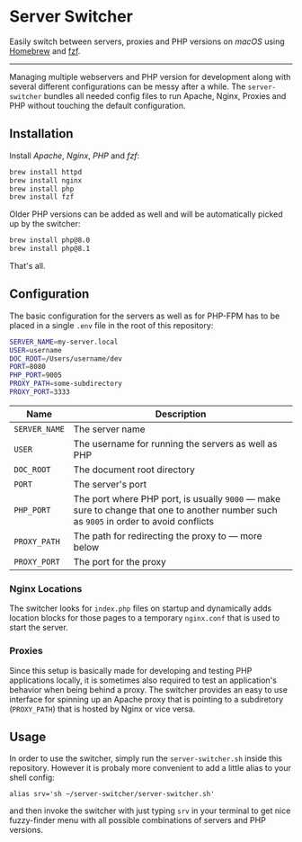 # Server Switcher

Easily switch between servers, proxies and PHP versions on _macOS_ using [Homebrew](https://brew.sh) and [fzf](https://github.com/junegunn/fzf).

---

Managing multiple webservers and PHP version for development along with several different configurations can be messy after a while.
The `server-switcher` bundles all needed config files to run Apache, Nginx, Proxies and PHP without touching the default configuration.

## Installation

Install _Apache_, _Nginx_, _PHP_ and _fzf_:

```bash
brew install httpd
brew install nginx
brew install php
brew install fzf
```

Older PHP versions can be added as well and will be automatically picked up by the switcher:

```bash
brew install php@8.0
brew install php@8.1
```

That's all.

## Configuration

The basic configuration for the servers as well as for PHP-FPM has to be placed in a single `.env` file in the root of this repository:

```bash
SERVER_NAME=my-server.local
USER=username
DOC_ROOT=/Users/username/dev
PORT=8080
PHP_PORT=9005
PROXY_PATH=some-subdirectory
PROXY_PORT=3333
```

| Name          | Description                                                                                                                                  |
| ------------- | -------------------------------------------------------------------------------------------------------------------------------------------- |
| `SERVER_NAME` | The server name                                                                                                                              |
| `USER`        | The username for running the servers as well as PHP                                                                                          |
| `DOC_ROOT`    | The document root directory                                                                                                                  |
| `PORT`        | The server's port                                                                                                                            |
| `PHP_PORT`    | The port where PHP port, is usually `9000` &mdash; make sure to change that one to another number such as `9005` in order to avoid conflicts |
| `PROXY_PATH`  | The path for redirecting the proxy to &mdash; more below                                                                                     |
| `PROXY_PORT`  | The port for the proxy                                                                                                                       |

### Nginx Locations

The switcher looks for `index.php` files on startup and dynamically adds location blocks for those pages to a temporary `nginx.conf` that is used to start the server.

### Proxies

Since this setup is basically made for developing and testing PHP applications locally, it is sometimes also required to test an application's
behavior when being behind a proxy. The switcher provides an easy to use interface for spinning up an Apache proxy that is pointing to a subdiretory (`PROXY_PATH`)
that is hosted by Nginx or vice versa.

## Usage

In order to use the switcher, simply run the `server-switcher.sh` inside this repository. However it is probaly more convenient to add a little alias to your shell config:

```
alias srv='sh ~/server-switcher/server-switcher.sh'
```

and then invoke the switcher with just typing `srv` in your terminal to get nice fuzzy-finder menu with all possible combinations of servers and PHP versions.
